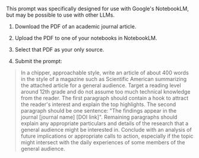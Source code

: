 This prompt was specifically designed for use with Google's NotebookLM, but may be possible to use with other LLMs. 

1. Download the PDF of an academic journal article. 

2. Upload the PDF to one of your notebooks in NotebookLM.

3. Select that PDF as your only source. 

4. Submit the prompt:

>In a chipper, approachable style, write an article of about 400 words in the style of a magazine such as Scientific American summarizing the attached article for a general audience. Target a reading level around 12th grade and do not assume too much technical knowledge from the reader. The first paragraph should contain a hook to attract the reader's interest and explain the top highlights. The second paragraph should be one sentence: "The findings appear in the journal [journal name] [DOI link]". Remaining paragraphs should explain any appropriate particulars and details of the research that a general audience might be interested in. Conclude with an analysis of future implications or appropriate calls to action, especially if the topic might intersect with the daily experiences of some members of the general audience.